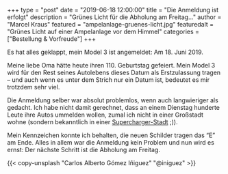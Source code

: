 +++
type = "post"
date = "2019-06-18 12:00:00"
title = "Die Anmeldung ist erfolgt"
description = "Grünes Licht für die Abholung am Freitag…"
author = "Marcel Kraus"
featured = "ampelanlage-gruenes-licht.jpg"
featuredalt = "Grünes Licht auf einer Ampelanlage vor dem Himmel"
categories = ["Bestellung & Vorfreude"]
+++

Es hat alles geklappt, mein Model 3 ist angemeldet: Am 18. Juni 2019.

Meine liebe Oma hätte heute ihren 110. Geburtstag gefeiert. Mein Model 3 wird für den Rest seines Autolebens dieses Datum als Erstzulassung tragen – und auch wenn es unter dem Strich nur ein Datum ist, bedeutet es mir trotzdem sehr viel.

Die Anmeldung selber war absolut problemlos, wenn auch langwieriger als gedacht. Ich habe nicht damit gerechnet, dass an einem Dienstag hunderte Leute ihre Autos ummelden wollen, zumal ich nicht in einer Großstadt wohne (sondern bekanntlich in einer [Supercharger-Stadt](/ueber-mich/) ;)).

Mein Kennzeichen konnte ich behalten, die neuen Schilder tragen das “E” am Ende. Alles in allem war die Anmeldung kein Problem und nun wird es ernst: Der nächste Schritt ist die Abholung am Freitag.

{{< copy-unsplash "Carlos Alberto Gómez Iñiguez" "@iniguez" >}}
